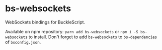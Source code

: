 # bs-websockets

WebSockets bindings for BuckleScript.

Available on npm repository: `yarn add bs-websockets` or `npm i -S bs-websockets` to install. Don't forget to add `bs-websockets` to `bs-dependencies` of `bsconfig.json`.
